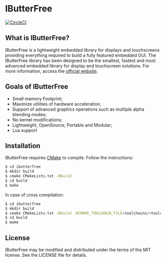 
# IButterFree
[![CircleCI](https://circleci.com/gh/rprata/ibutterfree.svg?style=svg)](https://circleci.com/gh/rprata/ibutterfree)

## What is IButterFree?
IButterFree is a lightweight embedded library for displays and touchscreens providing everything required to build a fully featured embedded GUI. The IButterFree library has been designed to be the smallest, fastest and most advanced embedded library for display and touchscreen solutions. For more information, access the [official website](http://ibutterfree.com).

## Goals of IButterFree
* Small memory Footprint;
* Maximize utilities of hardware acceleration;
* Support of advanced graphics operations such as multiple alpha blending modes;
* No kernel modifications;
* Lightweight, OpenSource, Portable and Modular;
* Lua support

## Installation
IButterFree requires [CMake](https://cmake.org/) to compile. Follow the instructions:
```sh
$ cd ibutterfree
$ mkdir build
$ cmake CMakeLists.txt -Bbuild
$ cd build
$ make
```
In case of cross compilation:
```sh
$ cd ibutterfree
$ mkdir build
$ cmake CMakeLists.txt -Bbuild -DCMAKE_TOOLCHAIN_FILE=toolchains/<toolchain_file>.cmake
$ cd build
$ make
```

## License
IButterFree may be modified and distributed under the terms of the MIT license. See the LICENSE file for details.